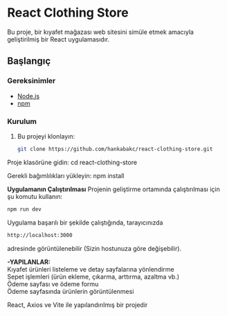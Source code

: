 # React Clothing Store

Bu proje, bir kıyafet mağazası web sitesini simüle etmek amacıyla geliştirilmiş bir React uygulamasıdır.

## Başlangıç

### Gereksinimler
- [Node.js](https://nodejs.org/)
- [npm](https://www.npmjs.com/)

### Kurulum

1. Bu projeyi klonlayın:
   ```bash
   git clone https://github.com/hankabakc/react-clothing-store.git
Proje klasörüne gidin:
cd react-clothing-store

Gerekli bağımlılıkları yükleyin:
npm install


**Uygulamanın Çalıştırılması**
Projenin geliştirme ortamında çalıştırılması için şu komutu kullanın:
```bash 
npm run dev 
```
Uygulama başarılı bir şekilde çalıştığında, tarayıcınızda 
```bash
http://localhost:3000
```
 adresinde görüntülenebilir (Sizin hostunuza göre değişebilir).

**-YAPILANLAR:**  
Kıyafet ürünleri listeleme ve detay sayfalarına yönlendirme  
Sepet işlemleri (ürün ekleme, çıkarma, arttırma, azaltma vb.)  
Ödeme sayfası ve ödeme formu  
Ödeme sayfasında ürünlerin görüntülenmesi  

React, Axios ve Vite ile yapılandırılmış bir projedir

